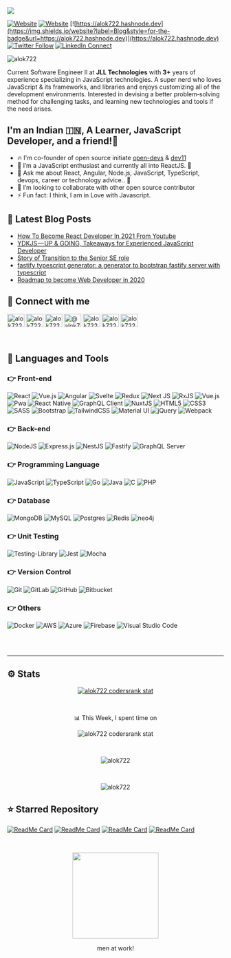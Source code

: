 <img src="https://github-hero-readme.vercel.app/api?username=alok722&linkedin=alok722&twitter=alok722&description=Product%20Engineer%20@JLL%20|%20JavaScript%20Nerdwidth='100%'">

<br>

[![Website](https://img.shields.io/website?label=alokraj&style=for-the-badge&url=https://alok722.github.io/alokraj/)](https://alok722.github.io/alokraj/)
[![Website](https://img.shields.io/website?label=opendevs.in&style=for-the-badge&url=https://opendevs.in)](https://opendevs.in)
[![https://alok722.hashnode.dev](https://img.shields.io/website?label=Blog&style=for-the-badge&url=https://alok722.hashnode.dev)](https://alok722.hashnode.dev)
[![Twitter Follow](https://img.shields.io/twitter/follow/alok722?color=1DA1F2&logo=twitter&style=for-the-badge)](https://twitter.com/intent/follow?original_referer=https%3A%2F%2Fgithub.com%2Falok722&screen_name=alok722)
[![LinkedIn Connect](https://img.shields.io/badge/LinkedIn-Connect-blue?style=for-the-badge&logo=linkedin)](https://linkedin.com/in/alok722)

<p align="left"> <img src="https://komarev.com/ghpvc/?username=alok722&label=Profile%20views&color=0e75b6&style=flat" alt="alok722" /> </p>

Current Software Engineer ll at **JLL Technologies** with **3+** years of experience specializing in JavaScript technologies. A super nerd who loves JavaScript & its frameworks, and libraries and enjoys customizing all of the development environments. Interested in devising a better problem‑solving method for challenging tasks, and learning new technologies and tools if the need arises.

## I'm an Indian 🇮🇳, A Learner, JavaScript Developer, and a friend!🙌

- 🔥 I'm co-founder of open source initiate [open-devs](website) & [dev11](https://dev11.in)
- 🌱 I’m a JavaScript enthusiast and currently all into ReactJS. 🧡
- 💬 Ask me about React, Angular, Node.js, JavaScript, TypeScript, devops, career or technology advice.. 🙌
- 👯 I’m looking to collaborate with other open source contributor
- ⚡ Fun fact: I think, I am in Love with Javascript.

## 📕 Latest Blog Posts

<!-- BLOG-POST-LIST:START -->

- [How To Become React Developer In 2021 From Youtube](https://alok722.medium.com/how-to-become-react-developer-in-2021-from-youtube-c468d19e8059?source=rss-e10e116247f8------2)
- [YDKJS — UP &amp; GOING, Takeaways for Experienced JavaScript Developer](https://alok722.medium.com/ydkjs-up-going-takeaways-for-experienced-javascript-developer-ccda83b38a6a?source=rss-e10e116247f8------2)
- [Story of Transition to the Senior SE role](https://alok722.medium.com/story-of-transition-to-the-senior-se-role-2c6ea1101e4a?source=rss-e10e116247f8------2)
- [fastify typescript generator: a generator to bootstrap fastify server with typescript](https://alok722.medium.com/fastify-typescript-generator-a-generator-to-bootstrap-fastify-server-with-typescript-6a39bcea7a4?source=rss-e10e116247f8------2)
- [Roadmap to become Web Developer in 2020](https://alok722.medium.com/roadmap-to-become-web-developer-in-2020-bd7ed7ed8ad5?source=rss-e10e116247f8------2)
<!-- BLOG-POST-LIST:END -->

## 🤝 Connect with me

<p align="left">
<a href="https://linkedin.com/in/alok722" target="blank"><img align="center" src="https://raw.githubusercontent.com/rahuldkjain/github-profile-readme-generator/master/src/images/icons/Social/linked-in-alt.svg" alt="alok722" height="30" width="40" /></a>
<a href="https://twitter.com/alok722" target="blank"><img align="center" src="https://raw.githubusercontent.com/rahuldkjain/github-profile-readme-generator/master/src/images/icons/Social/twitter.svg" alt="alok722" height="30" width="40" /></a>
<a href="https://dev.to/alok722" target="blank"><img align="center" src="https://cdn.jsdelivr.net/npm/simple-icons@3.0.1/icons/dev-dot-to.svg" alt="alok722" height="30" width="40" /></a>
<a href="https://medium.com/@alok722" target="blank"><img align="center" src="https://raw.githubusercontent.com/rahuldkjain/github-profile-readme-generator/master/src/images/icons/Social/medium.svg" alt="@alok722" height="30" width="40" /></a>
<a href="https://discord.gg/alok722#3719" target="blank"><img align="center" src="https://raw.githubusercontent.com/rahuldkjain/github-profile-readme-generator/master/src/images/icons/Social/discord.svg" alt="alok722" height="30" width="40" /></a>
<a href="https://fb.com/alok722" target="blank"><img align="center" src="https://raw.githubusercontent.com/rahuldkjain/github-profile-readme-generator/master/src/images/icons/Social/facebook.svg" alt="alok722" height="30" width="40" /></a>
<a href="https://instagram.com/alok722_" target="blank"><img align="center" src="https://raw.githubusercontent.com/rahuldkjain/github-profile-readme-generator/master/src/images/icons/Social/instagram.svg" alt="alok722_" height="30" width="40" /></a>
</p>

<br />

## 🚀 Languages and Tools

### 👉 Front-end

<p>
<img alt="React" src="https://img.shields.io/badge/react-%2320232a.svg?style=for-the-badge&logo=react&logoColor=%2361DAFB"/>
<img alt="Vue.js" src="https://img.shields.io/badge/vuejs-%2335495e.svg?style=for-the-badge&logo=vue-dot-js&logoColor=%234FC08D"/>
<img alt="Angular" src="https://img.shields.io/badge/angular-%23DD0031.svg?style=for-the-badge&logo=angular&logoColor=white"/>
<img alt="Svelte" src="https://img.shields.io/badge/svelte-%23f1413d.svg?style=for-the-badge&logo=svelte&logoColor=white"/>
<img alt="Redux" src="https://img.shields.io/badge/redux-%23593d88.svg?style=for-the-badge&logo=redux&logoColor=white"/>
<img alt="Next JS" src="https://img.shields.io/badge/nextjs-%23000000.svg?style=for-the-badge&logo=next.js&logoColor=white"/>
<img alt="RxJS" src="https://img.shields.io/badge/rxjs-%23B7178C.svg?style=for-the-badge&logo=reactivex&logoColor=white" />
<img alt="Vue.js" src="https://img.shields.io/badge/vuex-%2335495e.svg?style=for-the-badge&logo=vuex&logoColor=%234FC08D"/>
<img alt="Pwa" src="https://img.shields.io/badge/pwa-%23593d88.svg?style=for-the-badge&logo=pwa&logoColor=white"/>
<img alt="React Native" src="https://img.shields.io/badge/react_native-%2320232a.svg?style=for-the-badge&logo=react&logoColor=%2361DAFB"/>
<img alt="GraphQL Client" src="https://img.shields.io/badge/graphql%20Client-%23563D7C.svg?style=for-the-badge&logo=graphql&logoColor=white"/>
<img alt="NuxtJS" src="https://img.shields.io/badge/NuxtJS-black.svg?style=for-the-badge&logo=Nuxt.JS&logoColor=white"/>
<img alt="HTML5" src="https://img.shields.io/badge/html5-%23E34F26.svg?style=for-the-badge&logo=html5&logoColor=white"/>
<img alt="CSS3" src="https://img.shields.io/badge/css3-%231572B6.svg?style=for-the-badge&logo=css3&logoColor=white"/>
<img alt="SASS" src="https://img.shields.io/badge/SASS-hotpink.svg?style=for-the-badge&logo=SASS&logoColor=white"/>
<img alt="Bootstrap" src="https://img.shields.io/badge/bootstrap-%23563D7C.svg?style=for-the-badge&logo=bootstrap&logoColor=white"/>
<img alt="TailwindCSS" src="https://img.shields.io/badge/tailwindcss-%2338B2AC.svg?style=for-the-badge&logo=tailwind-css&logoColor=white"/>
<img alt="Material UI" src="https://img.shields.io/badge/materialui-%230081CB.svg?style=for-the-badge&logo=material-ui&logoColor=white"/>
<img alt="jQuery" src="https://img.shields.io/badge/jquery-%230769AD.svg?style=for-the-badge&logo=jquery&logoColor=white"/>
<img alt="Webpack" src="https://img.shields.io/badge/webpack-%238DD6F9.svg?style=for-the-badge&logo=webpack&logoColor=black" />
</p>

### 👉 Back-end

<p>
<img alt="NodeJS" src="https://img.shields.io/badge/node.js-%2343853D.svg?style=for-the-badge&logo=node-dot-js&logoColor=white"/>
<img alt="Express.js" src="https://img.shields.io/badge/express.js-%23404d59.svg?style=for-the-badge&logo=express&logoColor=%2361DAFB"/>
<img alt="NestJS" src="https://img.shields.io/badge/nestjs-%23E0234E.svg?style=for-the-badge&logo=nestjs&logoColor=white" />
<img alt="Fastify" src="https://img.shields.io/badge/fastify-%1212234E.svg?style=for-the-badge&logo=fastify&logoColor=white" />
<img alt="GraphQL Server" src="https://img.shields.io/badge/graphql%20Server-%23563D7C.svg?style=for-the-badge&logo=graphql&logoColor=white"/>
</p>

### 👉 Programming Language

<p>
<img alt="JavaScript" src="https://img.shields.io/badge/javascript-%23323330.svg?style=for-the-badge&logo=javascript&logoColor=%23F7DF1E"/>
<img alt="TypeScript" src="https://img.shields.io/badge/typescript-%23007ACC.svg?style=for-the-badge&logo=typescript&logoColor=white"/>
<img alt="Go" src="https://img.shields.io/badge/go-%2300ADD8.svg?style=for-the-badge&logo=go&logoColor=white"/>
<img alt="Java" src="https://img.shields.io/badge/java-%23ED8B00.svg?style=for-the-badge&logo=java&logoColor=white"/>
<img alt="C" src="https://img.shields.io/badge/C-%235C6BC0.svg?style=for-the-badge&logo=java&logoColor=white"/>
<img alt="PHP" src="https://img.shields.io/badge/php-%23777BB4.svg?style=for-the-badge&logo=php&logoColor=white"/>
</p>

### 👉 Database

<p>
<img alt="MongoDB" src ="https://img.shields.io/badge/MongoDB-%234ea94b.svg?style=for-the-badge&logo=mongodb&logoColor=white"/>
<img alt="MySQL" src="https://img.shields.io/badge/mysql-%2300f.svg?style=for-the-badge&logo=mysql&logoColor=white"/>
<img alt="Postgres" src ="https://img.shields.io/badge/postgres-%23316192.svg?style=for-the-badge&logo=postgresql&logoColor=white"/>
<img alt="Redis" src="https://img.shields.io/badge/redis-%23DD0031.svg?style=for-the-badge&logo=redis&logoColor=white"/>
<img alt="neo4j" src ="https://img.shields.io/badge/neo4j-%2307405e.svg?style=for-the-badge&logo=neo4j&logoColor=white"/>
</p>

### 👉 Unit Testing

<p>
<img alt="Testing-Library" src="https://img.shields.io/badge/-TestingLibrary-%23E33332?style=for-the-badge&logo=testing-library&logoColor=white"/>
<img alt="Jest" src="https://img.shields.io/badge/-jest-%23C21325?style=for-the-badge&logo=jest&logoColor=white"/>
<img alt="Mocha" src="https://img.shields.io/badge/-mocha-%238D6748?style=for-the-badge&logo=mocha&logoColor=white"/>
</p>

### 👉 Version Control

<p>
<img alt="Git" src="https://img.shields.io/badge/git-%23F05033.svg?style=for-the-badge&logo=git&logoColor=white"/>
<img alt="GitLab" src="https://img.shields.io/badge/gitlab-%23181717.svg?style=for-the-badge&logo=gitlab&logoColor=white"/>
<img alt="GitHub" src="https://img.shields.io/badge/github-%23121011.svg?style=for-the-badge&logo=github&logoColor=white"/>
<img alt="Bitbucket" src="https://img.shields.io/badge/bitbucket-%230047B3.svg?style=for-the-badge&logo=bitbucket&logoColor=white"/>
</p>

### 👉 Others

<p>
<img alt="Docker" src="https://img.shields.io/badge/docker-%230db7ed.svg?style=for-the-badge&logo=docker&logoColor=white"/>
<img alt="AWS" src="https://img.shields.io/badge/AWS-%23FF9900.svg?style=for-the-badge&logo=amazon-aws&logoColor=white"/>
<img alt="Azure" src="https://img.shields.io/badge/azure-%230072C6.svg?style=for-the-badge&logo=azure-devops&logoColor=white"/>
<img alt="Firebase" src="https://img.shields.io/badge/firebase-%23039BE5.svg?style=for-the-badge&logo=firebase"/>
<img alt="Visual Studio Code" src="https://img.shields.io/badge/VisualStudioCode-0078d7.svg?style=for-the-badge&logo=visual-studio-code&logoColor=white"/>
</p>

<br />
<br />

---

## ⚙️ Stats

<p align="center"><a href="https://profile.codersrank.io/user/alok722/" target="_blank"><img align="center" src="https://cr-ss-service.azurewebsites.net/api/ScreenShot?widget=summary&username=alok722&show-avatar=true" alt="alok722 codersrank stat" /></a></p>
<br />

<p align="center">📊 This Week, I spent time on</p>

<p align="center"><img align="center" src="https://github-readme-stats-taupe-two.vercel.app/api/wakatime?username=alok722&hide_title=true&hide_border=true&theme=algolia" alt="alok722 codersrank stat" /></p>
<br />

<p align="center">
<img align="center" src="https://github-readme-stats.vercel.app/api?username=alok722&show_icons=true&locale=en&theme=algolia" alt="alok722" />
</p>
<br />

<p align="center">
<img align="center" src="https://github-readme-streak-stats.herokuapp.com/?user=alok722&theme=algolia&hide_border=true" alt="alok722" />
</p>
  
## ⭐ Starred Repository

[![ReadMe Card](https://github-readme-stats.vercel.app/api/pin/?username=alok722&repo=namaste-javascript-notes&show_owner=true&theme=algolia)](https://github.com/alok722/namaste-javascript-notes)
[![ReadMe Card](https://github-readme-stats.vercel.app/api/pin/?username=alok722&repo=express-server-boilerplate&show_owner=true&theme=algolia)](https://github.com/alok722/express-server-boilerplate)
[![ReadMe Card](https://github-readme-stats.vercel.app/api/pin/?username=alok722&repo=express-server-boilerplate-auth&show_owner=true&theme=algolia)](https://github.com/alok722/express-server-boilerplate-auth)
[![ReadMe Card](https://github-readme-stats.vercel.app/api/pin/?username=carefortheliving&repo=frontend&show_owner=true&theme=algolia)](https://github.com/carefortheliving/frontend)

<br/>

<p align="center"><img src="./images/gif/Developer.gif" width="200px"/></p>
<p align="center">men at work!</p>

[website]: https://opendevs.in
[twitter]: https://twitter.com/alok722
[instagram]: https://instagram.com/alok722_
[linkedin]: https://linkedin.com/in/alok722
[facebook]: https://fb.com/alok722

